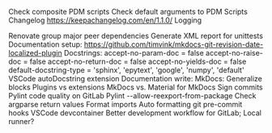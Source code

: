 Check composite PDM scripts
Check default arguments to PDM Scripts
Changelog https://keepachangelog.com/en/1.1.0/
Logging

Renovate group major peer dependencies
Generate XML report for unittests
Documentation setup:
	https://github.com/timvink/mkdocs-git-revision-date-localized-plugin
	Docstrings:
		accept-no-param-doc = false
		accept-no-raise-doc = false
		accept-no-return-doc = false
		accept-no-yields-doc = false
		default-docstring-type = 'sphinx', 'epytext', 'google', 'numpy', 'default'
	VSCode autoDocstring extension
Documentation write:
	MkDocs:
		Generalize blocks
		Plugins vs extensions
		MkDocs vs. Material for MkDocs
Sign commits
Pylint code quality on GitLab
Pylint --allow-reexport-from-package
Check argparse return values
Format imports
Auto formatting
git pre-commit hooks
VSCode devcontainer
Better development workflow for GitLab; Local runner?